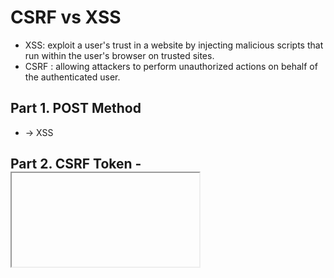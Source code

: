 # CSRF vs XSS
- XSS: exploit a user's trust in a website by injecting malicious scripts that run within the user's browser on trusted sites.
- CSRF : allowing attackers to perform unauthorized actions on behalf of the authenticated user.

## Part 1. POST Method
- <form> -> XSS

## Part 2.  CSRF Token - <iframe>
```javascript
<form>
<input name ="pass" value="1234">
<input name ="csrf" value="???">
</form>
```

## Part 3. CSRF Countermeasure !!!
- referer check
- referer : read_content.php?id=123
- If having a problem, pass the process
```javascript
<meta name="referrer" content="no-referrer">
```
- Input identification information

## Part 4. SOP / CORS
- Same resource (Domain, Skima, Port)
- Cross Origin Resource Sharing

## Part 5. ACAO
Access-Control-Allow-Origin
```javascript
<ifram src="vuln.com/mypage.php">
```

